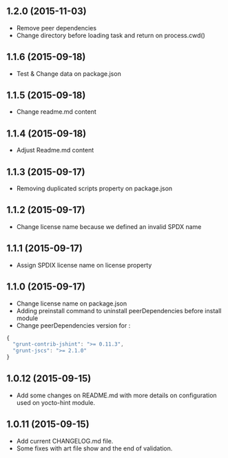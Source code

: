 ## 1.2.0 (2015-11-03)

- Remove peer dependencies
- Change directory before loading task and return on process.cwd()

## 1.1.6 (2015-09-18)

- Test & Change data on package.json

## 1.1.5 (2015-09-18)

- Change readme.md content

## 1.1.4 (2015-09-18)

- Adjust Readme.md content

## 1.1.3 (2015-09-17)

- Removing duplicated scripts property on package.json

## 1.1.2 (2015-09-17)

- Change license name because we defined an invalid SPDX name

## 1.1.1 (2015-09-17)

- Assign SPDIX license name on license property

## 1.1.0 (2015-09-17)

- Change license name on package.json
- Adding preinstall command to uninstall peerDependencies before install module
- Change peerDependencies version for : 

```javascript
{
  "grunt-contrib-jshint": ">= 0.11.3",
  "grunt-jscs": ">= 2.1.0"
}
```

## 1.0.12 (2015-09-15)

- Add some changes on README.md with more details on configuration used on yocto-hint module.


## 1.0.11 (2015-09-15)

- Add current CHANGELOG.md file.
- Some fixes with art file show and the end of validation.
